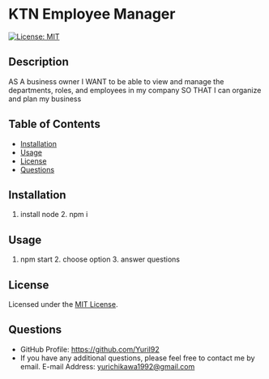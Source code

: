 
# KTN Employee Manager
[![License: MIT](https://img.shields.io/badge/License-MIT-yellow.svg)](https://opensource.org/licenses/MIT)

## Description
AS A business owner I WANT to be able to view and manage the departments, roles, and employees in my company SO THAT I can organize and plan my business

## Table of Contents
- [Installation](#installation)
- [Usage](#usage)
- [License](#license)
- [Questions](#questions)

## Installation
1. install node 2. npm i

## Usage
1. npm start 2. choose option 3. answer questions

## License
Licensed under the [MIT License](https://opensource.org/licenses/MIT).
      

## Questions
- GitHub Profile: https://github.com/YuriI92
- If you have any additional questions, please feel free to contact me by email.
  E-mail Address: <yurichikawa1992@gmail.com>
      
  